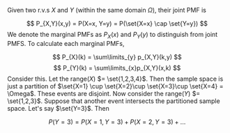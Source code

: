 Given two r.v.s $X$ and $Y$ (within the same domain $\Omega$), their joint PMF is

$$
P_{X,Y}(x,y) = P(X=x, Y=y) = P(\set{X=x} \cap \set{Y=y})
$$
We denote the marginal PMFs as $P_{X}(x)$ and $P_{Y}(y)$ to distinguish from joint PMFS. To calculate each marginal PMFs,

$$
P_{X}(k) = \sum\limits_{y} p_{X,Y}(k,y)
$$
$$
P_{Y}(k) = \sum\limits_{x}p_{X,Y}(x,k)
$$
Consider this. Let the range($X$) $= \set{1,2,3,4}$. Then the sample space is just a partition of $\set{X=1} \cup \set{X=2}\cup \set{X=3}\cup \set{X=4} = \Omega$. These events are disjoint. Now consider the range($Y$) $= \set{1,2,3}$. Suppose that another event intersects the partitioned sample space. Let's say $\set{Y=3}$. Then 

$$
P(Y = 3) = P(X=1,Y=3) +P(X=2,Y=3) + ...
$$
